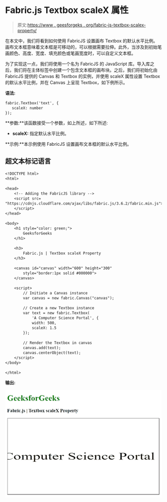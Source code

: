 # Fabric.js Textbox scaleX 属性

> 原文:[https://www . geesforgeks . org/fabric-js-textbox-scalex-property/](https://www.geeksforgeeks.org/fabric-js-textbox-scalex-property/)

在本文中，我们将看到如何使用 FabricJS 设置画布 Textbox 的默认水平比例。画布文本框意味着文本框是可移动的，可以根据需要拉伸。此外，当涉及到初始笔画颜色、高度、宽度、填充颜色或笔画宽度时，可以自定义文本框。

为了实现这一点，我们将使用一个名为 FabricJS 的 JavaScript 库。导入库之后，我们将在主体标签中创建一个包含文本框的画布块。之后，我们将初始化由 FabricJS 提供的 Canvas 和 Textbox 的实例，并使用 scaleX 属性设置 Textbox 的默认水平比例，并在 Canvas 上呈现 Textbox，如下例所示。

**语法:**

```
fabric.Textbox('text', {
   scaleX: number
});
```

**参数:**该函数接受一个参数，如上所述，如下所述:

*   **scaleX:** 指定默认水平比例。

**示例:**本示例使用 FabricJS 设置画布文本框的默认水平比例。

## 超文本标记语言

```
<!DOCTYPE html>
<html>

<head>
    <!-- Adding the FabricJS library -->
    <script src=
"https://cdnjs.cloudflare.com/ajax/libs/fabric.js/3.6.2/fabric.min.js">
    </script>
</head>

<body>
    <h1 style="color: green;">
        GeeksforGeeks
    </h1>

    <h3>
        Fabric.js | Textbox scaleX Property
    </h3>

    <canvas id="canvas" width="600" height="300" 
        style="border:1px solid #000000">
    </canvas>

    <script>
        // Initiate a Canvas instance 
        var canvas = new fabric.Canvas("canvas");

        // Create a new Textbox instance 
        var text = new fabric.Textbox(
            'A Computer Science Portal', {
            width: 500,
            scaleX: 1.5
        });

        // Render the Textbox in canvas 
        canvas.add(text);
        canvas.centerObject(text);
    </script>
</body>

</html>
```

**输出:**

![](img/ef1e484c60dfa1575333a57cbdb7f6aa.png)